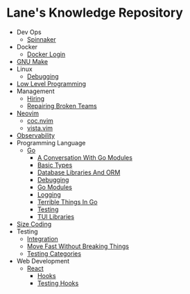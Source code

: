 # Lane's Knowledge Repository

- Dev Ops
  * [Spinnaker](dev-ops/spinnaker.md)
- Docker
  * [Docker Login](docker/docker-login.md)
- [GNU Make](GNU-make/README.md)
- Linux
  * [Debugging](linux/debugging.md)
- [Low Level Programming](low-level-programming/README.md)
- Management
  * [Hiring](management/hiring.md)
  * [Repairing Broken Teams](management/repairing-broken-teams.md)
- [Neovim](neovim/README.md)
  * [coc.nvim](neovim/coc.nvim.md)
  * [vista.vim](neovim/vista.vim.md)
- [Observability](observability/README.md)
- Programming Language
  - [Go](programming-language/go/README.md)
    * [A Conversation With Go Modules](programming-language/go/a-conversation-with-go-modules.md)
    * [Basic Types](programming-language/go/basic-types.md)
    * [Database Libraries And ORM](programming-language/go/database-libraries-and-ORM.md)
    * [Debugging](programming-language/go/debugging.md)
    * [Go Modules](programming-language/go/go-modules.md)
    * [Logging](programming-language/go/logging.md)
    * [Terrible Things In Go](programming-language/go/terrible-things-in-Go.md)
    * [Testing](programming-language/go/testing.md)
    * [TUI Libraries](programming-language/go/TUI-libraries.md)
- [Size Coding](size-coding/README.md)
- Testing
  * [Integration](testing/integration.md)
  * [Move Fast Without Breaking Things](testing/move-fast-without-breaking-things.md)
  * [Testing Categories](testing/testing-categories.md)
- Web Development
  - [React](web-development/react/README.md)
    * [Hooks](web-development/react/hooks.md)
    * [Testing Hooks](web-development/react/testing-hooks.md)
